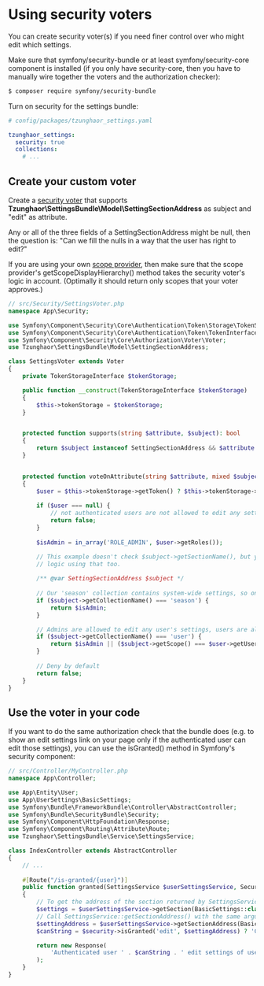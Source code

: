 Using security voters
=====================

You can create security voter(s) if you need finer control over who might edit which settings.

Make sure that symfony/security-bundle or at least symfony/security-core component is installed 
(if you only have security-core, then you have to manually wire together the voters and the
authorization checker):

```sh
$ composer require symfony/security-bundle
```

Turn on security for the settings bundle:

```yaml
# config/packages/tzunghaor_settings.yaml

tzunghaor_settings:
  security: true
  collections:
    # ...
```

Create your custom voter
------------------------

Create a [security voter](https://symfony.com/doc/current/security/voters.html) 
that supports **Tzunghaor\SettingsBundle\Model\SettingSectionAddress** as subject
and "edit" as attribute.

Any or all of the three fields of a SettingSectionAddress might be null, then the
question is: "Can we fill the nulls in a way that the user has right to edit?"

If you are using your own [scope provider](scopes.md), then make sure that the
scope provider's getScopeDisplayHierarchy() method takes the security voter's logic in 
account. (Optimally it should return only scopes that your voter approves.)

```php
// src/Security/SettingsVoter.php
namespace App\Security;

use Symfony\Component\Security\Core\Authentication\Token\Storage\TokenStorageInterface;
use Symfony\Component\Security\Core\Authentication\Token\TokenInterface;
use Symfony\Component\Security\Core\Authorization\Voter\Voter;
use Tzunghaor\SettingsBundle\Model\SettingSectionAddress;

class SettingsVoter extends Voter
{
    private TokenStorageInterface $tokenStorage;

    public function __construct(TokenStorageInterface $tokenStorage)
    {
        $this->tokenStorage = $tokenStorage;
    }


    protected function supports(string $attribute, $subject): bool
    {
        return $subject instanceof SettingSectionAddress && $attribute === 'edit';
    }


    protected function voteOnAttribute(string $attribute, mixed $subject, TokenInterface $token): bool
    {
        $user = $this->tokenStorage->getToken() ? $this->tokenStorage->getToken()->getUser() : null;
        
        if ($user === null) {
            // not authenticated users are not allowed to edit any settings
            return false;
        }
        
        $isAdmin = in_array('ROLE_ADMIN', $user->getRoles());

        // This example doesn't check $subject->getSectionName(), but you can write more fine-grained
        // logic using that too. 
        
        /** @var SettingSectionAddress $subject */
       
        // Our 'season' collection contains system-wide settings, so only admins are allowed to edit them.
        if ($subject->getCollectionName() === 'season') {
            return $isAdmin;
        }

        // Admins are allowed to edit any user's settings, users are allowed to edit their own settings.
        if ($subject->getCollectionName() === 'user') {
            return $isAdmin || ($subject->getScope() === $user->getUserIdentifier());
        }
        
        // Deny by default 
        return false;
    }
}
```

Use the voter in your code
--------------------------

If you want to do the same authorization check that the bundle does 
(e.g. to show an edit settings link on your page only if the authenticated user can edit those settings),
you can use the isGranted() method in Symfony's security component:

```php
// src/Controller/MyController.php
namespace App\Controller;

use App\Entity\User;
use App\UserSettings\BasicSettings;
use Symfony\Bundle\FrameworkBundle\Controller\AbstractController;
use Symfony\Bundle\SecurityBundle\Security;
use Symfony\Component\HttpFoundation\Response;
use Symfony\Component\Routing\Attribute\Route;
use Tzunghaor\SettingsBundle\Service\SettingsService;

class IndexController extends AbstractController
{
    // ...
    
    #[Route("/is-granted/{user}")]
    public function granted(SettingsService $userSettingsService, Security $security, User $user): Response
    {
        // To get the address of the section returned by SettingsService::getSection() ... 
        $settings = $userSettingsService->getSection(BasicSettings::class, $user);
        // Call SettingsService::getSectionAddress() with the same arguments
        $settingAddress = $userSettingsService->getSectionAddress(BasicSettings::class, $user);
        $canString = $security->isGranted('edit', $settingAddress) ? 'CAN' : 'can NOT';

        return new Response(
            'Authenticated user ' . $canString . ' edit settings of user ' . $user->getUserIdentifier()
        );
    }    
}
```